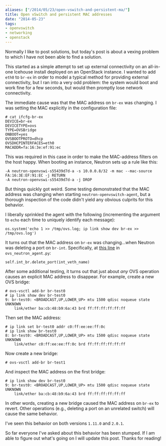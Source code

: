 ```yaml
---
aliases: ["/2014/05/23/open-vswitch-and-persistent-ma/"]
title: Open vSwitch and persistent MAC addresses
date: "2014-05-23"
tags:
- openvswitch
- networking
- openstack
---
```


Normally I like to post solutions, but today's post is about a
vexing problem to which I have not been able to find a solution.

This started as a simple attempt to set up external connectivity on
an all-in-one Icehouse install deployed on an OpenStack instance.  I
wanted to add `eth0` to `br-ex` in order to model a typical method for
providing external connectivity, but I ran into a very odd problem:
the system would boot and work fine for a few seconds, but would then
promptly lose network connectivity.

<!-- more -->

The immediate cause was that the MAC address on `br-ex` was changing.
I was setting the MAC explicitly in the configuration file:

    # cat ifcfg-br-ex
    DEVICE=br-ex
    DEVICETYPE=ovs
    TYPE=OVSBridge
    ONBOOT=yes
    OVSBOOTPROTO=dhcp
    OVSDHCPINTERFACES=eth0
    MACADDR=fa:16:3e:ef:91:ec

This was required in this case in order to make the MAC-address
filters on the host happy.  When booting an instance, Neutron sets up
a rule like this:

    -A neutron-openvswi-s55439d7d-a -s 10.0.0.8/32 -m mac --mac-source FA:16:3E:EF:91:EC -j RETURN
    -A neutron-openvswi-s55439d7d-a -j DROP

But things quickly got weird.  Some testing demonstrated that the MAC
address was changing when starting `neutron-openvswitch-agent`, but a
thorough inspection of the code didn't yield any obvious culprits for
this behavior.

I liberally sprinkled the agent with the following (incrementing the
argument to `echo` each time to uniquely identify each message):

    os.system('echo 1 >> /tmp/ovs.log; ip link show dev br-ex >> /tmp/ovs.log')

It turns out that the MAC address on `br-ex` was changing...when
Neutron was deleting a port on `br-int`.  Specifically, at [this
line][] in `ovs_neutron_agent.py`:

[this line]: https://github.com/openstack/neutron/blob/423ca756af10e10398636d6d34a7594a4fd4bc87/neutron/plugins/openvswitch/agent/ovs_neutron_agent.py#L909

    self.int_br.delete_port(int_veth_name)

After some additional testing, it turns out that just about *any* OVS
operation causes an explicit MAC address to disappear.  For example,
create a new OVS bridge:

    # ovs-vsctl add-br br-test0
    # ip link show dev br-test0
    9: br-test0: <BROADCAST,UP,LOWER_UP> mtu 1500 qdisc noqueue state UNKNOWN 
        link/ether ba:cb:48:b9:6a:43 brd ff:ff:ff:ff:ff:ff

Then set the MAC address:

    # ip link set br-test0 addr c0:ff:ee:ee:ff:0c
    # ip link show br-test0
    8: br-test0: <BROADCAST,UP,LOWER_UP> mtu 1500 qdisc noqueue state UNKNOWN 
        link/ether c0:ff:ee:ee:ff:0c brd ff:ff:ff:ff:ff:ff

Now create a new bridge:

    # ovs-vsctl add-br br-test1

And inspect the MAC address on the first bridge:

    # ip link show dev br-test0
    9: br-test0: <BROADCAST,UP,LOWER_UP> mtu 1500 qdisc noqueue state UNKNOWN 
        link/ether ba:cb:48:b9:6a:43 brd ff:ff:ff:ff:ff:ff

In other words, creating a new bridge caused the MAC address on
`br-ex` to revert.  Other operations (e.g., deleting a port on an
unrelated switch) will cause the same behavior.

I've seen this behavior on both versions `1.11.0` and `2.0.1`.

So far everyone I've asked about this behavior has been stumped.  If I
am able to figure out what's going on I will update this post.  Thanks
for reading!

